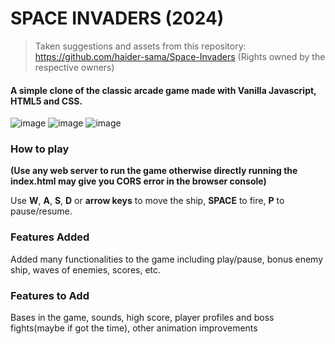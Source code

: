 # SPACE INVADERS (2024)
> Taken suggestions and assets from this repository: https://github.com/haider-sama/Space-Invaders
> (Rights owned by the respective owners)

#### A simple clone of the classic arcade game made with Vanilla Javascript, HTML5 and CSS.

![image](https://github.com/user-attachments/assets/3b7953d4-abb5-40d6-bda9-bbf15109f933)
![image](https://github.com/user-attachments/assets/ecd2fb20-8dcb-4946-ae92-4a394c0f2eba)
![image](https://github.com/user-attachments/assets/b250efa1-faf3-4a9c-a887-364c105199cc)


### How to play
**(Use any web server to run the game otherwise directly running the index.html may give you CORS error in the browser console)**

Use **W**, **A**, **S**, **D** or **arrow keys** to move the ship, **SPACE** to fire, **P** to pause/resume.

### Features Added
Added many functionalities to the game including play/pause, bonus enemy ship, waves of enemies, scores, etc.

### Features to Add
Bases in the game, sounds, high score, player profiles and boss fights(maybe if got the time), other animation improvements
